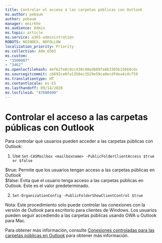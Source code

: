 ```yaml
---
title: Controlar el acceso a las carpetas públicas con Outlook
ms.author: pebaum
author: pebaum
manager: mnirkhe
ms.audience: Admin
ms.topic: article
ms.service: o365-administration
ROBOTS: NOINDEX, NOFOLLOW
localization_priority: Priority
ms.collection: Adm_O365
ms.custom:
- "3500007"
- "3462"
ms.openlocfilehash: 4ef62fe8c9cc438c48ed8897a8b3385b15669cdc
ms.sourcegitcommit: c6692ce0fa1358ec3529e59ca0ecdfdea4cdc759
ms.translationtype: HT
ms.contentlocale: es-ES
ms.lasthandoff: 09/14/2020
ms.locfileid: "47680490"
---
```

# <a name="control-access-to-public-folders-using-outlook"></a>Controlar el acceso a las carpetas públicas con Outlook

Para controlar qué usuarios pueden acceder a las carpetas públicas con Outlook:

1. Use `Set-CASMailbox <mailboxname> -PublicFolderClientAccess $true or $false`

$true: Permite que los usuarios tengan acceso a las carpetas públicas en Outlook  
$false: Evita que el usuario tenga acceso a las carpetas públicas en Outlook. Este es el valor predeterminado.  

2. `Set-OrganizationConfig -PublicFolderShowClientControl $true`

Nota: Este procedimiento solo puede controlar las conexiones con la versión de Outlook para escritorio para clientes de Windows. Los usuarios pueden seguir accediendo a las carpetas públicas usando OWA u Outlook para Mac.

Para obtener más información, consulte [Conexiones controladas para las carpetas públicas en Outlook](https://aka.ms/controlpf) para obtener más información.

